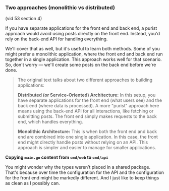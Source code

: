 ### Two approaches (monolithic vs distributed) 

(vid 53 section 4)

If you have separate applications for the front end and back end, a purist approach would avoid using posts directly on the front end. Instead, you'd rely on the back-end API for handling everything.

We'll cover that as well, but it's useful to learn both methods. Some of you might prefer a monolithic application, where the front end and back end run together in a single application. This approach works well for that scenario. So, don't worry — we'll create some posts on the back end before we're done.

> The original text talks about two different approaches to building applications:
>
> **Distributed (or Service-Oriented) Architecture:**
> In this setup, you have separate applications for the front end (what users see) and the back end (where data is processed). A more "purist" approach here means using the back-end API for all interactions, like fetching or submitting posts. The front end simply makes requests to the back end, which handles everything.
>
> **Monolithic Architecture:**
> This is when both the front end and back end are combined into one single application. In this case, the front end might directly handle posts without relying on an API. This approach is simpler and easier to manage for smaller applications.

**Copying `main.go` content from `cmd/web` to `cmd/api`**

You might wonder why the types weren’t placed in a shared package. That's because over time the configuration for the API and the configuration for the front end might be markedly different. And I just like to keep things as clean as I possibly can.



